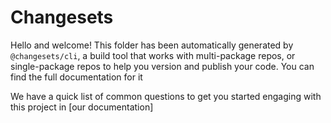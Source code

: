 # Changesets

Hello and welcome! This folder has been automatically generated by `@changesets/cli`, a build tool that works
with multi-package repos, or single-package repos to help you version and publish your code. You can
find the full documentation for it 

We have a quick list of common questions to get you started engaging with this project in
[our documentation]

